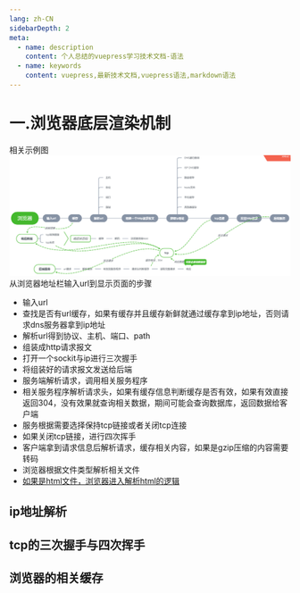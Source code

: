 ```yaml
---
lang: zh-CN
sidebarDepth: 2
meta:
  - name: description
    content: 个人总结的vuepress学习技术文档-语法
  - name: keywords
    content: vuepress,最新技术文档,vuepress语法,markdown语法
---
```


# 一.浏览器底层渲染机制
相关示例图
![](./1.png)
从浏览器地址栏输入url到显示页面的步骤
- 输入url
- 查找是否有url缓存，如果有缓存并且缓存新鲜就通过缓存拿到ip地址，否则请求dns服务器拿到ip地址
- 解析url得到协议、主机、端口、path
- 组装成http请求报文
- 打开一个sockit与ip进行三次握手
- 将组装好的请求报文发送给后端
- 服务端解析请求，调用相关服务程序
- 相关服务程序解析请求头，如果有缓存信息判断缓存是否有效，如果有效直接返回304，没有效果就查询相关数据，期间可能会查询数据库，返回数据给客户端
- 服务根据需要选择保持tcp链接或者关闭tcp连接
- 如果关闭tcp链接，进行四次挥手
- 客户端拿到请求信息后解析请求，缓存相关内容，如果是gzip压缩的内容需要转码
- 浏览器根据文件类型解析相关文件
- [如果是html文件，浏览器进入解析html的逻辑](//source/browser/2.tree.html)
## ip地址解析
## tcp的三次握手与四次挥手
## 浏览器的相关缓存